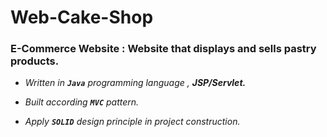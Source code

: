 # Web-Cake-Shop

### E-Commerce Website : Website that displays and sells pastry products.

 -    *Written in **`Java`** programming language , **JSP/Servlet.***


 - *Built according **`MVC`** pattern.*

 - *Apply  **`SOLID`** design principle in project construction.*
